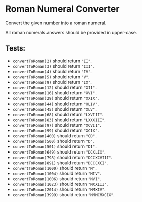 # Roman Numeral Converter

Convert the given number into a roman numeral.

All roman numerals answers should be provided in upper-case.

## Tests:

-   `convertToRoman(2)` should return `"II"`.
-   `convertToRoman(3)` should return `"III"`.
-   `convertToRoman(4)` should return `"IV"`.
-   `convertToRoman(5)` should return `"V"`.
-   `convertToRoman(9)` should return `"IX"`.
-   `convertToRoman(12)` should return `"XII"`.
-   `convertToRoman(16)` should return `"XVI"`.
-   `convertToRoman(29)` should return `"XXIX"`.
-   `convertToRoman(44)` should return `"XLIV"`.
-   `convertToRoman(45)` should return `"XLV"`.
-   `convertToRoman(68)` should return `"LXVIII"`.
-   `convertToRoman(83)` should return `"LXXXIII"`.
-   `convertToRoman(97)` should return `"XCVII"`.
-   `convertToRoman(99)` should return `"XCIX"`.
-   `convertToRoman(400)` should return `"CD"`.
-   `convertToRoman(500)` should return `"D"`.
-   `convertToRoman(501)` should return `"DI"`.
-   `convertToRoman(649)` should return `"DCXLIX"`.
-   `convertToRoman(798)` should return `"DCCXCVIII"`.
-   `convertToRoman(891)` should return `"DCCCXCI"`.
-   `convertToRoman(1000)` should return `"M"`.
-   `convertToRoman(1004)` should return `"MIV"`.
-   `convertToRoman(1006)` should return `"MVI"`.
-   `convertToRoman(1023)` should return `"MXXIII"`.
-   `convertToRoman(2014)` should return `"MMXIV"`.
-   `convertToRoman(3999)` should return `"MMMCMXCIX"`.
